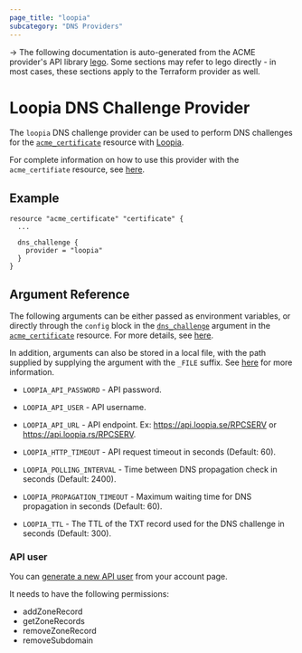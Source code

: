 ```yaml
---
page_title: "loopia"
subcategory: "DNS Providers"
---
```


-> The following documentation is auto-generated from the ACME
provider's API library [lego](https://go-acme.github.io/lego/).  Some
sections may refer to lego directly - in most cases, these sections
apply to the Terraform provider as well.

# Loopia DNS Challenge Provider

The `loopia` DNS challenge provider can be used to perform DNS challenges for
the [`acme_certificate`][resource-acme-certificate] resource with
[Loopia](https://loopia.com).

[resource-acme-certificate]: ../resources/certificate.md

For complete information on how to use this provider with the `acme_certifiate`
resource, see [here][resource-acme-certificate-dns-challenges].

[resource-acme-certificate-dns-challenges]: ../resources/certificate.md#using-dns-challenges

## Example

```hcl
resource "acme_certificate" "certificate" {
  ...

  dns_challenge {
    provider = "loopia"
  }
}
```
## Argument Reference

The following arguments can be either passed as environment variables, or
directly through the `config` block in the
[`dns_challenge`][resource-acme-certificate-dns-challenge-arg] argument in the
[`acme_certificate`][resource-acme-certificate] resource. For more details, see
[here][resource-acme-certificate-dns-challenges].

[resource-acme-certificate-dns-challenge-arg]: ../resources/certificate.md#dns_challenge

In addition, arguments can also be stored in a local file, with the path
supplied by supplying the argument with the `_FILE` suffix. See
[here][acme-certificate-file-arg-example] for more information.

[acme-certificate-file-arg-example]: ../resources/certificate.md#using-variable-files-for-provider-arguments

* `LOOPIA_API_PASSWORD` - API password.
* `LOOPIA_API_USER` - API username.

* `LOOPIA_API_URL` - API endpoint. Ex: https://api.loopia.se/RPCSERV or https://api.loopia.rs/RPCSERV.
* `LOOPIA_HTTP_TIMEOUT` - API request timeout in seconds (Default: 60).
* `LOOPIA_POLLING_INTERVAL` - Time between DNS propagation check in seconds (Default: 2400).
* `LOOPIA_PROPAGATION_TIMEOUT` - Maximum waiting time for DNS propagation in seconds (Default: 60).
* `LOOPIA_TTL` - The TTL of the TXT record used for the DNS challenge in seconds (Default: 300).

### API user

You can [generate a new API user](https://customerzone.loopia.com/api/) from your account page.

It needs to have the following permissions:

* addZoneRecord
* getZoneRecords
* removeZoneRecord
* removeSubdomain


